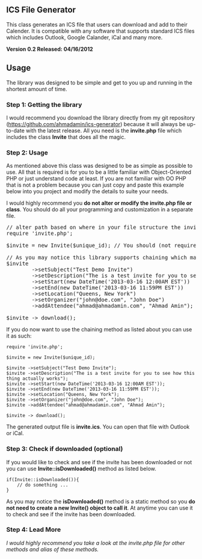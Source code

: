 
## ICS File Generator
This class generates an ICS file that users can download and add to their Calender. It is compatible with any software that supports
standard ICS files which includes Outlook, Google Calander, iCal and many more.

<b>Version 0.2 Released: 04/16/2012</b>

## Usage

The library was designed to be simple and get to you up and running in the shortest amount of time.

### Step 1: Getting the library

I would recommend you download the library directly from my git repository (https://github.com/ahmadamin/ics-generator) because it will always 
be up-to-date with the latest release. All you need is the **invite.php** file which includes the class **Invite** that does all the magic.

### Step 2: Usage

As mentioned above this class was designed to be as simple as possible to use. All that is required is for you to be a little familiar with Object-Oriented
PHP or just understand code at least. If you are not familiar with OO PHP that is not a problem because you can just copy and paste this example below into you project
and modify the details to suite your needs.

I would highly recommend you **do not alter or modify the invite.php file or class**. You should do all your programming and customization in a separate file.
<pre>
// alter path based on where in your file structure the invite.php file is located
require 'invite.php';

$invite = new Invite($unique_id); // You should (not required) provide a UNIQUE ID

// As you may notice this library supports chaining which may be a little weird for many PHP programmer
$invite 
	    ->setSubject("Test Demo Invite")
	    ->setDescription("The is a test invite for you to see how this thing actually works") 
	    ->setStart(new DateTime('2013-03-16 12:00AM EST'))
	    ->setEnd(new DateTime('2013-03-16 11:59PM EST'))
	    ->setLocation("Queens, New York")
	    ->setOrganizer("john@doe.com", "John Doe")
	    ->addAttendee("ahmad@ahmadamin.com", "Ahmad Amin");

$invite -> download();
</pre>
If you do now want to use the chaining method as listed about you can use it as such:

    require 'invite.php';

    $invite = new Invite($unique_id);

    $invite ->setSubject("Test Demo Invite");
    $invite ->setDescription("The is a test invite for you to see how this thing actually works");
    $invite ->setStart(new DateTime('2013-03-16 12:00AM EST'));
    $invite ->setEnd(new DateTime('2013-03-16 11:59PM EST'));
    $invite ->setLocation("Queens, New York");
    $invite ->setOrganizer("john@doe.com", "John Doe");
    $invite ->addAttendee("ahmad@ahmadamin.com", "Ahmad Amin");

    $invite -> download();

The generated output file is **invite.ics**. You can open that file with Outlook or iCal.

### Step 3: Check if downloaded (optional)
If you would like to check and see if the invite has been downloaded or not you can use **Invite::isDownloaded()** method as listed below.

    if(Invite::isDownloaded()){
	    // do something ...
    }

As you may notice the **isDownloaded()** method is a static method so you **do not need to create a new Invite() object to call it**. At anytime you can
use it to check and see if the invite has been downloaded.

### Step 4: Lead More
*I would highly recommend you take a look at the invite.php file for other methods and alias of these methods.*